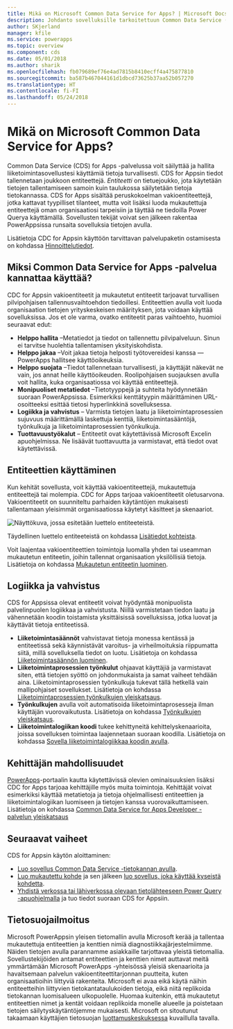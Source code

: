 ```yaml
---
title: Mikä on Microsoft Common Data Service for Apps? | Microsoft Docs
description: Johdanto sovelluksille tarkoitettuun Common Data Service (CDS) for Apps -palveluun, entiteetteihin ja palvelinpuolen logiikkaan.
author: SKjerland
manager: kfile
ms.service: powerapps
ms.topic: overview
ms.component: cds
ms.date: 05/01/2018
ms.author: sharik
ms.openlocfilehash: fb079689ef76e4ad7815b8410ecff4a475877810
ms.sourcegitcommit: ba587b467044161d1dbcd73625b37aa52b057270
ms.translationtype: HT
ms.contentlocale: fi-FI
ms.lasthandoff: 05/24/2018
---
```

# <a name="what-is-common-data-service-for-apps"></a>Mikä on Microsoft Common Data Service for Apps?
Common Data Service (CDS) for Apps -palvelussa voit säilyttää ja hallita liiketoimintasovellustesi käyttämiä tietoja turvallisesti. CDS for Appsin tiedot tallennetaan joukkoon entiteettejä. *Entiteetti* on tietuejoukko, jota käytetään tietojen tallentamiseen samoin kuin taulukossa säilytetään tietoja tietokannassa. CDS for Apps sisältää peruskokoelman vakioentiteettejä, jotka kattavat tyypilliset tilanteet, mutta voit lisäksi luoda mukautettuja entiteettejä oman organisaatiosi tarpeisiin ja täyttää ne tiedoilla Power Querya käyttämällä. Sovellusten tekijät voivat sen jälkeen rakentaa PowerAppsissa runsaita sovelluksia tietojen avulla.

Lisätietoja CDC for Appsin käyttöön tarvittavan palvelupaketin ostamisesta on kohdassa [Hinnoittelutiedot](../../administrator/pricing-billing-skus.md).

## <a name="why-use-common-data-service-for-apps"></a>Miksi Common Data Service for Apps -palvelua kannattaa käyttää?
CDC for Appsin vakioentiteetit ja mukautetut entiteetit tarjoavat turvallisen pilvipohjaisen tallennusvaihtoehdon tiedoillesi. Entiteettien avulla voit luoda organisaation tietojen yrityskeskeisen määrityksen, jota voidaan käyttää sovelluksissa. Jos et ole varma, ovatko entiteetit paras vaihtoehto, huomioi seuraavat edut:

* **Helppo hallita** &ndash;Metatiedot ja tiedot on tallennettu pilvipalveluun. Sinun ei tarvitse huolehtia tallentamisen yksityiskohdista.
* **Helppo jakaa** &ndash;Voit jakaa tietoja helposti työtovereidesi kanssa &mdash; PowerApps hallitsee käyttöoikeuksia.
* **Helppo suojata** &ndash;Tiedot tallennetaan turvallisesti, ja käyttäjät näkevät ne vain, jos annat heille käyttöoikeuden. Roolipohjaisen suojauksen avulla voit hallita, kuka organisaatiossa voi käyttää entiteettejä.
* **Monipuoliset metatiedot** &ndash;Tietotyyppejä ja suhteita hyödynnetään suoraan PowerAppsissa. Esimerkiksi kenttätyypin määrittäminen URL-osoitteeksi esittää tietosi hyperlinkkinä sovelluksessa.
* **Logiikka ja vahvistus** &ndash; Varmista tietojen laatu ja liiketoimintaprosessien sujuvuus määrittämällä laskettuja kenttiä, liiketoimintasääntöjä, työnkulkuja ja liiketoimintaprosessien työnkulkuja.
* **Tuottavuustyökalut** &ndash; Entiteetit ovat käytettävissä Microsoft Excelin apuohjelmissa. Ne lisäävät tuottavuutta ja varmistavat, että tiedot ovat käytettävissä.

## <a name="interacting-with-entities"></a>Entiteettien käyttäminen
Kun kehität sovellusta, voit käyttää vakioentiteettejä, mukautettuja entiteettejä tai molempia. CDC for Apps tarjoaa vakioentiteetit oletusarvona. Vakioentiteetit on suunniteltu parhaiden käytäntöjen mukaisesti tallentamaan yleisimmät organisaatiossa käytetyt käsitteet ja skenaariot.

![Näyttökuva, jossa esitetään luettelo entiteeteistä.](./media/data-platform-cds-intro/entitylist.png "Entiteettiluettelo")

Täydellinen luettelo entiteeteistä on kohdassa [Lisätiedot kohteista](https://docs.microsoft.com/powerapps/developer/common-data-service/reference/about-entity-reference).

Voit laajentaa vakioentiteettien toimintoja luomalla yhden tai useamman mukautetun entiteetin, joihin tallennat organisaation yksilöllisiä tietoja. Lisätietoja on kohdassa [Mukautetun entiteetin luominen](create-custom-entity.md).

## <a name="logic-and-validation"></a>Logiikka ja vahvistus
CDS for Appsissa olevat entiteetit voivat hyödyntää monipuolista palvelinpuolen logiikkaa ja vahvistusta. Niillä varmistetaan tiedon laatu ja vähennetään koodin toistamista yksittäisissä sovelluksissa, jotka luovat ja käyttävät tietoja entiteetissä.

* **Liiketoimintasäännöt** vahvistavat tietoja monessa kentässä ja entiteetissä sekä käynnistävät varoitus- ja virheilmoituksia riippumatta siitä, millä sovelluksella tiedot on luotu. Lisätietoja on kohdassa [Liiketoimintasäännön luominen](./data-platform-create-business-rule.md).
* **Liiketoimintaprosessien työnkulut** ohjaavat käyttäjiä ja varmistavat siten, että tietojen syöttö on johdonmukaista ja samat vaiheet tehdään aina. Liiketoimintaprosessien työnkulkuja tukevat tällä hetkellä vain mallipohjaiset sovellukset. Lisätietoja on kohdassa [Liiketoimintaprosessien työnkulkujen yleiskatsaus](/dynamics365/customer-engagement/customize/business-process-flows-overview).
* **Työnkulkujen** avulla voit automatisoida liiketoimintaprosesseja ilman käyttäjän vuorovaikutusta. Lisätietoja on kohdassa [Työnkulkujen yleiskatsaus](/dynamics365/customer-engagement/customize/workflow-processes).
* **Liiketoimintalogiikan koodi** tukee kehittyneitä kehittelyskenaarioita, joissa sovelluksen toimintaa laajennetaan suoraan koodilla. Lisätietoja on kohdassa [Sovella liiketoimintalogiikkaa koodin avulla](../../developer/common-data-service/apply-business-logic-with-code.md).

## <a name="developer-capabilities"></a>Kehittäjän mahdollisuudet
[PowerApps](https://web.powerapps.com)-portaalin kautta käytettävissä olevien ominaisuuksien lisäksi CDC for Apps tarjoaa kehittäjille myös muita toimintoja. Kehittäjät voivat esimerkiksi käyttää metatietoja ja tietoja ohjelmallisesti entiteettien ja liiketoimintalogiikan luomiseen ja tietojen kanssa vuorovaikuttamiseen. Lisätietoja on kohdassa [Common Data Service for Apps Developer -palvelun yleiskatsaus](../../developer/common-data-service/overview.md)

## <a name="next-steps"></a>Seuraavat vaiheet
CDS for Appsin käytön aloittaminen:
* [Luo sovellus Common Data Service -tietokannan avulla](../canvas-apps/data-platform-create-app-scratch.md).
* [Luo mukautettu kohde](create-custom-entity.md) ja sen jälkeen [luo sovellus, joka käyttää kyseistä kohdetta](../canvas-apps/data-platform-create-app.md).
* [Yhdistä verkossa tai lähiverkossa olevaan tietolähteeseen Power Query -apuohjelmalla](./data-platform-cds-newentity-pq.md) ja tuo tiedot suoraan CDS for Appsiin.

## <a name="privacy-notice"></a>Tietosuojailmoitus
Microsoft PowerAppsin yleisen tietomallin avulla Microsoft kerää ja tallentaa mukautettuja entiteettien ja kenttien nimiä diagnostiikkajärjestelmiimme. Näiden tietojen avulla parannamme asiakkaille tarjottavaa yleistä tietomallia. Sovellustekijöiden antamat entiteettien ja kenttien nimet auttavat meitä ymmärtämään Microsoft PowerApps -yhteisössä yleisiä skenaarioita ja havaitsemaan palvelun vakioentiteettitarjonnan puutteita, kuten organisaatioihin liittyviä rakenteita. Microsoft ei avaa eikä käytä näihin entiteetteihin liittyvien tietokantataulukoiden tietoja, eikä niitä replikoida tietokannan luomisalueen ulkopuolelle. Huomaa kuitenkin, että mukautetut entiteettien nimet ja kentät voidaan replikoida monelle alueelle ja poistetaan tietojen säilytyskäytäntöjemme mukaisesti. Microsoft on sitoutunut takaamaan käyttäjien tietosuojan [luottamuskeskuksessa](https://www.microsoft.com/trustcenter/Privacy/default.aspx) kuvaillulla tavalla.
